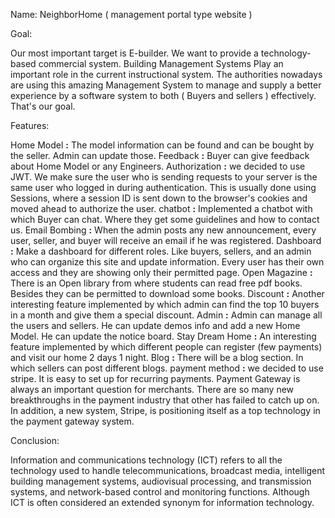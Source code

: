 Name: NeighborHome ( management portal type website )

Goal: 

Our most important target is E-builder. We want to provide a technology-based commercial system.  Building Management Systems Play an important role in the current instructional system. The authorities nowadays are using this amazing Management System to manage and supply a better experience by a software system to both ( Buyers and sellers ) effectively.  That's our goal.


Features: 

Home Model __:__  The model information can be found and can be bought by the seller. Admin can update those.
Feedback __:__ Buyer can give feedback about Home Model or any Engineers.
Authorization __:__  we decided to use JWT. We make sure the user who is sending requests to your server is the same user who logged in during authentication. This is usually done using Sessions, where a session ID is sent down to the browser's cookies and moved ahead to authorize the user.
chatbot __:__ Implemented a chatbot with which Buyer can chat. Where they get some guidelines and how to contact us.
Email Bombing  __:__ When the admin posts any new announcement, every user, seller, and buyer will receive an email if he was registered.
Dashboard  __:__ Make a dashboard for different roles. Like buyers, sellers, and an admin who can organize this site and update information. Every user has their own access and they are showing only their permitted page.
Open Magazine  __:__ There is an Open library from where students can read free pdf books. Besides they can be permitted to download some books.
Discount __:__ Another interesting feature implemented by which admin can find the top 10 buyers in a month and give them a special discount.
Admin __:__ Admin can manage all the users and sellers. He can update demos info and add a new Home Model. He can update the notice board.
Stay Dream Home  __:__ An interesting feature implemented by which different people can register (few payments) and visit our home 2 days 1 night.
Blog  __:__ There will be a blog section. In which sellers can post different blogs. 
payment method __:__ we decided to use stripe. It is easy to set up for recurring payments. Payment Gateway is always an important question for merchants. There are so many new breakthroughs in the payment industry that other has failed to catch up on. In addition, a new system, Stripe, is positioning itself as a top technology in the payment gateway system.

Conclusion: 

Information and communications technology (ICT) refers to all the technology used to handle telecommunications, broadcast media, intelligent building management systems, audiovisual processing, and transmission systems, and network-based control and monitoring functions. Although ICT is often considered an extended synonym for information technology. 


